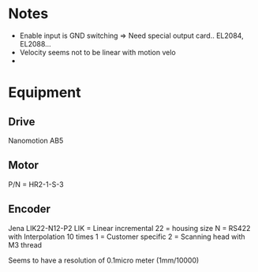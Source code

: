 # Notes

* Enable input is GND switching => Need special output card.. EL2084, EL2088...
* Velocity seems not to be linear with motion velo
*


# Equipment

## Drive 
Nanomotion AB5

## Motor 
P/N = HR2-1-S-3

## Encoder 
Jena LIK22-N12-P2
LIK = Linear incremental
22 = housing size
N = RS422 with Interpolation 10 times
1 = Customer specific
2 = Scanning head with M3 thread

Seems to have a resolution of 0.1micro meter (1mm/10000)

